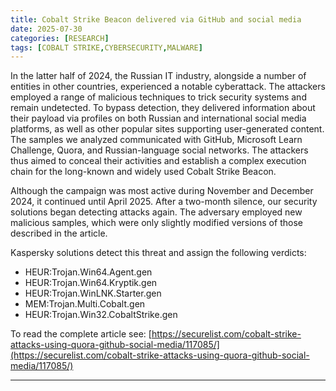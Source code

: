 ```yaml
---
title: Cobalt Strike Beacon delivered via GitHub and social media
date: 2025-07-30
categories: [RESEARCH]
tags: [COBALT STRIKE,CYBERSECURITY,MALWARE]
---
```


In the latter half of 2024, the Russian IT industry, alongside a number of entities in other countries, experienced a notable cyberattack. The attackers employed a range of malicious techniques to trick security systems and remain undetected. To bypass detection, they delivered information about their payload via profiles on both Russian and international social media platforms, as well as other popular sites supporting user-generated content. The samples we analyzed communicated with GitHub, Microsoft Learn Challenge, Quora, and Russian-language social networks. The attackers thus aimed to conceal their activities and establish a complex execution chain for the long-known and widely used Cobalt Strike Beacon.

Although the campaign was most active during November and December 2024, it continued until April 2025. After a two-month silence, our security solutions began detecting attacks again. The adversary employed new malicious samples, which were only slightly modified versions of those described in the article.

Kaspersky solutions detect this threat and assign the following verdicts:
- HEUR:Trojan.Win64.Agent.gen
- HEUR:Trojan.Win64.Kryptik.gen
- HEUR:Trojan.WinLNK.Starter.gen
- MEM:Trojan.Multi.Cobalt.gen
- HEUR:Trojan.Win32.CobaltStrike.gen

To read the complete article see:
[https://securelist.com/cobalt-strike-attacks-using-quora-github-social-media/117085/](https://securelist.com/cobalt-strike-attacks-using-quora-github-social-media/117085/)  

***